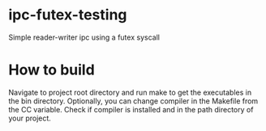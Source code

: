 # ipc-futex-testing
Simple reader-writer ipc using a futex syscall

# How to build
Navigate to project root directory and run make to get the executables in the bin directory. Optionally, you can change compiler in the Makefile from the CC variable. Check if compiler is installed and in the path directory of your project.
